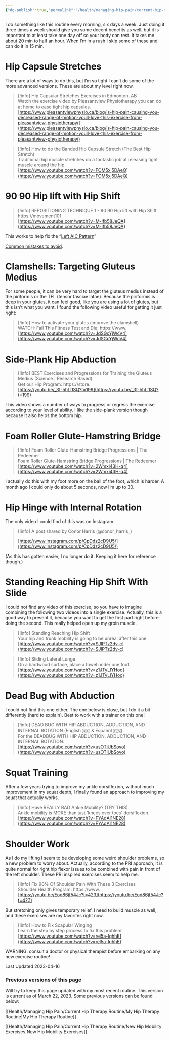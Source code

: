 ```yaml
---
{"dg-publish":true,"permalink":"/health/managing-hip-pain/current-hip-therapy-routine/current-hip-therapy-routine/","updated":"2024-03-13T10:54:49.822+08:00"}
---
```


I do something like this routine every morning, six days a week. Just doing it three times a week should give you some decent benefits as well, but it is important to at least take one day off so your body can rest. It takes me about 20 min to half an hour. When I’m in a rush I skip some of these and can do it in 15 min.

# Hip Capsule Stretches

There are a lot of ways to do this, but I’m so tight I can’t do some of the more advanced versions. These are about my level right now.

> [!info] Hip Capsular Stretches Exercises in Edmonton, AB  
> Watch the exercise video by Pleasantview Physiotherapy you can do at home to ease tight hip capsules.  
> [https://www.pleasantviewphysio.ca/blog/is-hip-pain-causing-you-decreased-range-of-motion-youll-love-this-exercise-from-pleasantview-physiotherapy/](https://www.pleasantviewphysio.ca/blog/is-hip-pain-causing-you-decreased-range-of-motion-youll-love-this-exercise-from-pleasantview-physiotherapy/)  

> [!info] How to do the Banded Hip Capsule Stretch (The Best Hip Stretch)  
> Traditional hip muscle stretches do a fantastic job at releasing tight muscle around the hip.  
> [https://www.youtube.com/watch?v=FOM5xj5DAeQ](https://www.youtube.com/watch?v=FOM5xj5DAeQ)  

# 90 90 Hip lift with Hip Shift

> [!info] REPOSITIONING TECHNIQUE 1 - 90 90 Hip lift with Hip Shift  
> https://movement101.  
> [https://www.youtube.com/watch?v=M-lfb58JeQA](https://www.youtube.com/watch?v=M-lfb58JeQA)  

This works to help fix the “[Left AIC Pattern](https://pritrainer.com/left-aic-pattern/)”

[Common mistakes to avoid](https://www.youtube.com/watch?v=DCGE9f9AkdI).

# Clamshells: Targeting Gluteus Medius

For some people, it can be very hard to target the gluteus medius instead of the piriformis or the TFL (tensor fasciae latae). Because the piriformis is deep in your glutes, it can feel good, like you are using a lot of glutes, but this isn’t what you want. I found the following video useful for getting it just right:

> [!info] How to activate your glutes (improve the clamshell)  
> WATCH: Fail This Fitness Test and Die: https://www.  
> [https://www.youtube.com/watch?v=JdSGcYjWcV4](https://www.youtube.com/watch?v=JdSGcYjWcV4)  

# Side-Plank Hip Abduction

> [!info] BEST Exercises and Progressions for Training the Gluteus Medius (Science | Research Based)  
> Get our Hip Program: https://store.  
> [https://youtu.be/_3f-hhLfISQ?t=199](https://youtu.be/_3f-hhLfISQ?t=199)  

This video shows a number of ways to progress or regress the exercise according to your level of ability. I like the side-plank version though because it also helps the bottom hip.

# Foam Roller Glute-Hamstring Bridge

> [!info] Foam Roller Glute-Hamstring Bridge Progressions | The Redeemer  
> Foam Roller Glute-Hamstring Bridge Progressions | The Redeemer  
> [https://www.youtube.com/watch?v=2Wmxi43H-q4](https://www.youtube.com/watch?v=2Wmxi43H-q4)  

I actually do this with my foot more on the ball of the foot, which is harder. A month ago I could only do about 5 seconds, now I’m up to 30.

# Hip Hinge with Internal Rotation

The only video I could find of this was on Instagram.

> [!info] A post shared by Conor Harris (@conor_harris_)  
>  
> [https://www.instagram.com/p/CpDdz2cD9U5/](https://www.instagram.com/p/CpDdz2cD9U5/)  

(As this has gotten easier, I no longer do it. Keeping it here for reference though.)

# Standing Reaching Hip Shift With Slide

I could not find any video of this exercise, so you have to imagine combining the following two videos into a single exercise. Actually, this is a good way to present it, because you want to get the first part right before doing the second. This really helped open up my groin muscle.

> [!info] Standing Reaching Hip Shift  
> Your hip and trunk mobility is going to be unreal after this one  
> [https://www.youtube.com/watch?v=SJlPTz2dv-c](https://www.youtube.com/watch?v=SJlPTz2dv-c)  

> [!info] Sliding Lateral Lunge  
> On a hardwood surface, place a towel under one foot.  
> [https://www.youtube.com/watch?v=z1JTyLIYHoo](https://www.youtube.com/watch?v=z1JTyLIYHoo)  

# Dead Bug with Abduction

I could not find this one either. The one below is close, but I do it a bit differently (hard to explain). Best to work with a trainer on this one!

> [!info] DEAD BUG WITH HIP ABDUCTION, ADDUCTION, AND INTERNAL ROTATION (English 🇺🇸 & Español 🇪🇸)  
> For the DEADBUG WITH HIP ABDUCTION, ADDUCTION, AND INTERNAL ROTATION.  
> [https://www.youtube.com/watch?v=usOTiUbSovo](https://www.youtube.com/watch?v=usOTiUbSovo)  

# Squat Training

After a few years trying to improve my ankle dorsiflexion, without much improvement in my squat depth, I finally found an approach to improving my squat that actually works.

> [!info] Have REALLY BAD Ankle Mobility? (TRY THIS)  
> Ankle mobility is MORE than just 'knees over toes' dorsiflexion.  
> [https://www.youtube.com/watch?v=FYAdAI1NE28](https://www.youtube.com/watch?v=FYAdAI1NE28)  

# Shoulder Work

As I do my lifting I seem to be developing some weird shoulder problems, so a new problem to worry about. Actually, according to the PRI approach, it is quite normal for right hip flexor issues to be combined with pain in front of the left shoulder. These PRI inspired exercises seem to help me.

> [!info] Fix 90% Of Shoulder Pain With These 3 Exercises  
> Shoulder Health Program: https://www.  
> [https://youtu.be/Eod86jf54Jc?t=423](https://youtu.be/Eod86jf54Jc?t=423)  

But stretching only gives temporary relief. I need to build muscle as well, and these exercises are my favorites right now.

> [!info] How to Fix Scapular Winging  
> Learn the step by step process to fix this problem!  
> [https://www.youtube.com/watch?v=rel5a-IqhhE](https://www.youtube.com/watch?v=rel5a-IqhhE)  

  

  

  

WARNING: consult a doctor or physical therapist before embarking on any new exercise routine!

Last Updated 2023-04-16

### Previous versions of this page

Will try to keep this page updated with my most recent routine. This version is current as of March 22, 2023. Some previous versions can be found below:

[[Health/Managing Hip Pain/Current Hip Therapy Routine/My Hip Therapy Routine\|My Hip Therapy Routine]]

[[Health/Managing Hip Pain/Current Hip Therapy Routine/New Hip Mobility Exercises\|New Hip Mobility Exercises]]